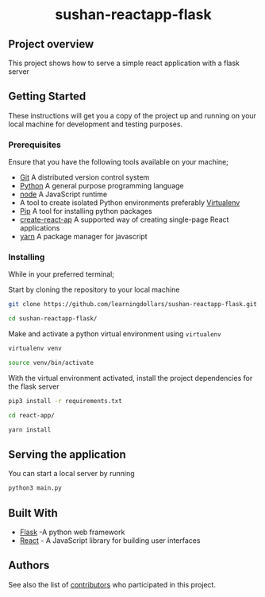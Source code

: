 <h1 align="center">sushan-reactapp-flask</h1>

## Project overview

This project shows how to serve a simple react application with a flask server

## Getting Started

These instructions will get you a copy of the project up and running on your local machine for development and testing purposes.

### Prerequisites

Ensure that you have the following tools available on your machine;

- [Git](https://git-scm.com/) A distributed version control system
- [Python](https://www.python.org/) A general purpose programming language
- [node](https://nodejs.org/en/) A JavaScript runtime
- A tool to create isolated Python environments preferably [Virtualenv](https://virtualenv.pypa.io/en/stable/)
- [Pip](https://pypi.org/project/pip/) A tool for installing python packages
- [create-react-ap](https://create-react-app.dev/) A supported way of creating single-page React applications
- [yarn](https://www.npmjs.com/package/yarn) A package manager for javascript

### Installing

While in your preferred terminal;

Start by cloning the repository to your local machine

```bash
git clone https://github.com/learningdollars/sushan-reactapp-flask.git

cd sushan-reactapp-flask/
```

Make and activate a python virtual environment using `virtualenv`

```bash
virtualenv venv

source venv/bin/activate
```

With the virtual environment activated, install the project dependencies for the flask server

```bash
pip3 install -r requirements.txt
```

```bash
cd react-app/
```

```bash
yarn install
```

## Serving the application

You can start a local server by running

```bash
python3 main.py
```

## Built With

- [Flask](http://flask.palletsprojects.com/en/1.1.x/) -A python web framework
- [React](https://reactjs.org/) - A JavaScript library for building user interfaces

## Authors

See also the list of [contributors](https://github.com/learningdollars/sushan-reactapp-flask/graphs/contributors) who participated in this project.
